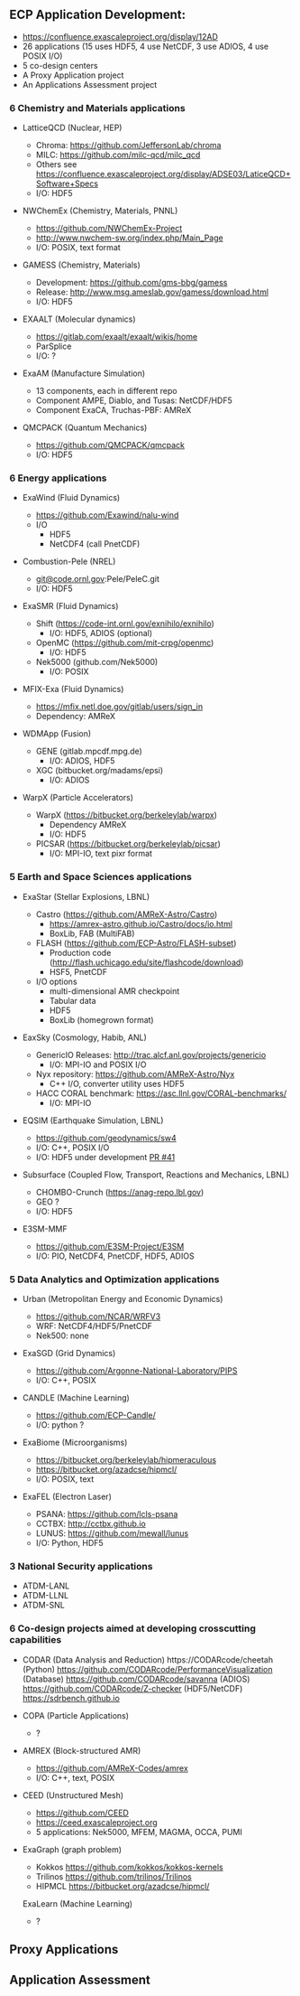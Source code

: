 ## ECP Application Development:
 * https://confluence.exascaleproject.org/display/12AD
 * 26 applications (15 uses HDF5, 4 use NetCDF, 3 use ADIOS, 4 use POSIX I/O)
 * 5 co-design centers
 * A Proxy Application project
 * An Applications Assessment project

### 6 Chemistry and Materials applications
 * LatticeQCD (Nuclear, HEP)
   * Chroma: https://github.com/JeffersonLab/chroma
   * MILC: https://github.com/milc-qcd/milc_qcd
   * Others see https://confluence.exascaleproject.org/display/ADSE03/LaticeQCD+Software+Specs
   * I/O: HDF5

 * NWChemEx (Chemistry, Materials, PNNL)
   * https://github.com/NWChemEx-Project
   * http://www.nwchem-sw.org/index.php/Main_Page
   * I/O: POSIX, text format

 * GAMESS (Chemistry, Materials)
   * Development: https://github.com/gms-bbg/gamess
   * Release: http://www.msg.ameslab.gov/gamess/download.html
   * I/O: HDF5

 * EXAALT (Molecular dynamics)
   * https://gitlab.com/exaalt/exaalt/wikis/home
   * ParSplice
   * I/O: ?

 * ExaAM (Manufacture Simulation)
   * 13 components, each in different repo
   * Component AMPE, Diablo, and Tusas: NetCDF/HDF5
   * Component ExaCA, Truchas-PBF: AMReX

 * QMCPACK (Quantum Mechanics)
   * https://github.com/QMCPACK/qmcpack
   * I/O: HDF5

### 6 Energy applications
 * ExaWind (Fluid Dynamics)
   * https://github.com/Exawind/nalu-wind
   * I/O
     * HDF5
     * NetCDF4 (call PnetCDF)

 * Combustion-Pele (NREL)
   * git@code.ornl.gov:Pele/PeleC.git
   * I/O: HDF5

 * ExaSMR (Fluid Dynamics)
   * Shift (https://code-int.ornl.gov/exnihilo/exnihilo)
     * I/O: HDF5, ADIOS (optional)
   * OpenMC (https://github.com/mit-crpg/openmc)
     * I/O: HDF5
   * Nek5000 (github.com/Nek5000)
     * I/O: POSIX

 * MFIX-Exa (Fluid Dynamics)
   * https://mfix.netl.doe.gov/gitlab/users/sign_in
   * Dependency: AMReX

 * WDMApp (Fusion)
   * GENE (gitlab.mpcdf.mpg.de)
     * I/O: ADIOS, HDF5
   * XGC (bitbucket.org/madams/epsi)
     * I/O: ADIOS

 * WarpX (Particle Accelerators)
   * WarpX (https://bitbucket.org/berkeleylab/warpx)
     * Dependency AMReX
     * I/O: HDF5
   * PICSAR (https://bitbucket.org/berkeleylab/picsar)
     * I/O: MPI-IO, text pixr format

### 5 Earth and Space Sciences applications
 * ExaStar (Stellar Explosions, LBNL)
   * Castro (https://github.com/AMReX-Astro/Castro)
     * https://amrex-astro.github.io/Castro/docs/io.html
     * BoxLib, FAB (MultiFAB)
   * FLASH (https://github.com/ECP-Astro/FLASH-subset)
     * Production code (http://flash.uchicago.edu/site/flashcode/download)
     * HSF5, PnetCDF
   * I/O options
     * multi-dimensional AMR checkpoint
     * Tabular data
     * HDF5
     * BoxLib (homegrown format)

 * EaxSky (Cosmology, Habib, ANL)
   * GenericIO Releases: http://trac.alcf.anl.gov/projects/genericio
     * I/O: MPI-IO and POSIX I/O
   * Nyx repository: https://github.com/AMReX-Astro/Nyx
     * C++ I/O, converter utility uses HDF5
   * HACC CORAL benchmark: https://asc.llnl.gov/CORAL-benchmarks/
     * I/O: MPI-IO

 * EQSIM (Earthquake Simulation, LBNL)
   * https://github.com/geodynamics/sw4
   * I/O: C++, POSIX I/O
   * I/O: HDF5 under development [PR #41](https://github.com/geodynamics/sw4/pull/41)

 * Subsurface (Coupled Flow, Transport, Reactions and Mechanics, LBNL)
   * CHOMBO-Crunch (https://anag-repo.lbl.gov)
   * GEO ?
   * I/O: HDF5

 * E3SM-MMF
   * https://github.com/E3SM-Project/E3SM
   * I/O: PIO, NetCDF4, PnetCDF, HDF5, ADIOS

### 5 Data Analytics and Optimization applications
 * Urban (Metropolitan Energy and Economic Dynamics)
   * https://github.com/NCAR/WRFV3
   * WRF: NetCDF4/HDF5/PnetCDF
   * Nek500: none

 * ExaSGD (Grid Dynamics)
   * https://github.com/Argonne-National-Laboratory/PIPS
   * I/O: C++, POSIX

 * CANDLE (Machine Learning)
   * https://github.com/ECP-Candle/
   * I/O: python ?

 * ExaBiome (Microorganisms)
   * https://bitbucket.org/berkeleylab/hipmeraculous
   * https://bitbucket.org/azadcse/hipmcl/
   * I/O: POSIX, text

 * ExaFEL (Electron Laser)
   * PSANA: https://github.com/lcls-psana	
   * CCTBX: http://cctbx.github.io
   * LUNUS: https://github.com/mewall/lunus
   * I/O: Python, HDF5

### 3 National Security applications
 *  ATDM-LANL
 * ATDM-LLNL
 * ATDM-SNL

### 6 Co-design projects aimed at developing crosscutting capabilities
 * CODAR (Data Analysis and Reduction)
		https://CODARcode/cheetah (Python)
		https://github.com/CODARcode/PerformanceVisualization (Database)
		https://github.com/CODARcode/savanna (ADIOS)
		https://github.com/CODARcode/Z-checker (HDF5/NetCDF)
		https://sdrbench.github.io

 * COPA (Particle Applications)
   * ?
		
 * AMREX (Block-structured AMR)
   * https://github.com/AMReX-Codes/amrex
   * I/O: C++, text, POSIX

 * CEED (Unstructured Mesh)
   * https://github.com/CEED
   * https://ceed.exascaleproject.org
   * 5 applications: Nek5000, MFEM, MAGMA, OCCA, PUMI

 * ExaGraph (graph problem)
   * Kokkos https://github.com/kokkos/kokkos-kernels
   * Trilinos https://github.com/trilinos/Trilinos
   * HIPMCL https://bitbucket.org/azadcse/hipmcl/

	ExaLearn (Machine Learning)
   * ?

## Proxy Applications

## Application Assessment
